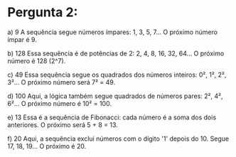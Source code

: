 # Pergunta 2:

a) 9
A sequência segue números ímpares: 1, 3, 5, 7... O próximo número ímpar é 9.

b) 128
Essa sequência é de potências de 2: 2, 4, 8, 16, 32, 64... O próximo número é 128 (2^7).

c) 49
Essa sequência segue os quadrados dos números inteiros: 0², 1², 2², 3²... O próximo número será 7² = 49.

d) 100
Aqui, a lógica também segue quadrados de números pares: 2², 4², 6²... O próximo número é 10² = 100.

e) 13
Essa é a sequência de Fibonacci: cada número é a soma dos dois anteriores. O próximo será 5 + 8 = 13.

f) 20
Aqui, a sequência exclui números com o dígito '1' depois do 10. Segue 17, 18, 19... O próximo é 20.